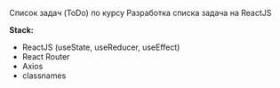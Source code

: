 Список задач (ToDo) по курсу Разработка списка задача на ReactJS

**Stack:**

- ReactJS (useState, useReducer, useEffect)
- React Router
- Axios
- classnames
